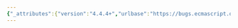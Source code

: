 ```yaml
---
{"_attributes":{"version":"4.4.4+","urlbase":"https://bugs.ecmascript.org/","maintainer":"dherman@mozilla.com"},"bug":{"bug_id":2972,"creation_ts":"2014-06-03 19:31:00 -0700","short_desc":"15.2.4.6 ProcessLoadDependencies description is vague","delta_ts":"2014-10-14 15:17:51 -0700","product":"Draft for 6th Edition","component":"Modules","version":"Rev 25: May 22, 2014 Draft","rep_platform":"All","op_sys":"All","bug_status":"RESOLVED","resolution":"FIXED","priority":"Normal","bug_severity":"enhancement","everconfirmed":true,"reporter":{"uid":"johnjbarton","name":"johnjbarton"},"assigned_to":{"uid":"allen","name":"Allen Wirfs-Brock"},"cc":["dherman","ian","jorendorff","samth"],"long_desc":[{"commentid":8852,"comment_count":0,"who":{"uid":"johnjbarton","name":"johnjbarton"},"bug_when":"2014-06-03 19:31:14 -0700","thetext":"15.2.4.6 ProcessLoadDependencies(load, loader, depsList) Abstract Operation\n\nThe ProcessLoadDependencies abstract operation is called after one module has nearly finished loading.\n\nnearly ? one parsec?\n\nI guess this would be better:\n\nThe ProcessLoadDependencies abstract operation is called after one module has been processed by instatiate(); we know its dependencies (if any) and we need to load them before completing the work on the module."},{"commentid":10326,"comment_count":1,"who":{"uid":"allen","name":"Allen Wirfs-Brock"},"bug_when":"2014-10-11 17:42:19 -0700","thetext":"fixed in rev28 editor's draft"},{"commentid":10425,"comment_count":2,"who":{"uid":"allen","name":"Allen Wirfs-Brock"},"bug_when":"2014-10-14 15:17:51 -0700","thetext":"fixed in rev28"}]}}
---
```

